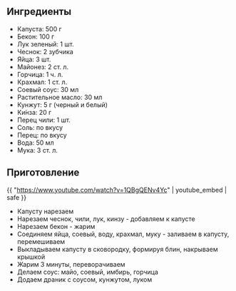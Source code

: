 ## Ингредиенты

- Капуста: 500 г
- Бекон: 100 г
- Лук зеленый: 1 шт.
- Чеснок: 2 зубчика
- Яйца: 3 шт.
- Майонез: 2 ст. л.
- Горчица: 1 ч. л.
- Крахмал: 1 ст. л.
- Соевый соус: 30 мл
- Растительное масло: 30 мл
- Кунжут: 5 г (черный и белый)
- Ки́нза: 20 г
- Перец чили: 1 шт.
- Соль: по вкусу
- Перец: по вкусу
- Вода: 50 мл
- Мука: 3 ст. л.

## Приготовление

{{ "https://www.youtube.com/watch?v=1QBgQENv4Yc" | youtube_embed | safe }}

- Капусту нарезаем
- Нарезаем чеснок, чили, лук, кинзу - добавляем к капусте
- Нарезаем бекон - жарим
- Соединяем яйца, соевый, воду, крахмал, муку - заливаем в капусту, перемешиваем
- Выкладываем капусту в сковородку, формируя блин, накрываем крышкой
- Жарим 3 минуты, переворачиваем
- Делаем соус: майо, соевый, имбирь, горчица
- Додаем драник с соусом, кунжутом, луком